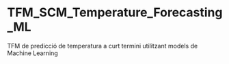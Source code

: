 # TFM_SCM_Temperature_Forecasting_ML
TFM de predicció de temperatura a curt termini utilitzant models de Machine Learning

